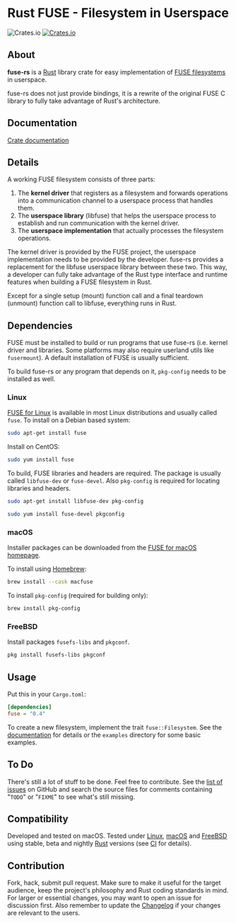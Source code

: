 # Rust FUSE - Filesystem in Userspace

![Crates.io](https://img.shields.io/crates/l/fuse)
[![Crates.io](https://img.shields.io/crates/v/fuse)](https://crates.io/crates/fuse)

## About

**fuse-rs** is a [Rust] library crate for easy implementation of [FUSE filesystems][libfuse] in userspace.

fuse-rs does not just provide bindings, it is a rewrite of the original FUSE C library to fully take advantage of Rust's architecture.

## Documentation

[Crate documentation][documentation]

## Details

A working FUSE filesystem consists of three parts:

1. The **kernel driver** that registers as a filesystem and forwards operations into a communication channel to a userspace process that handles them.
1. The **userspace library** (libfuse) that helps the userspace process to establish and run communication with the kernel driver.
1. The **userspace implementation** that actually processes the filesystem operations.

The kernel driver is provided by the FUSE project, the userspace implementation needs to be provided by the developer. fuse-rs provides a replacement for the libfuse userspace library between these two. This way, a developer can fully take advantage of the Rust type interface and runtime features when building a FUSE filesystem in Rust.

Except for a single setup (mount) function call and a final teardown (unmount) function call to libfuse, everything runs in Rust.

## Dependencies

FUSE must be installed to build or run programs that use fuse-rs (i.e. kernel driver and libraries. Some platforms may also require userland utils like `fusermount`). A default installation of FUSE is usually sufficient.

To build fuse-rs or any program that depends on it, `pkg-config` needs to be installed as well.

### Linux

[FUSE for Linux][libfuse] is available in most Linux distributions and usually called `fuse`. To install on a Debian based system:

```sh
sudo apt-get install fuse
```

Install on CentOS:

```sh
sudo yum install fuse
```

To build, FUSE libraries and headers are required. The package is usually called `libfuse-dev` or `fuse-devel`. Also `pkg-config` is required for locating libraries and headers.

```sh
sudo apt-get install libfuse-dev pkg-config
```

```sh
sudo yum install fuse-devel pkgconfig
```

### macOS

Installer packages can be downloaded from the [FUSE for macOS homepage][FUSE for macOS].

To install using [Homebrew]:

```sh
brew install --cask macfuse
```

To install `pkg-config` (required for building only):

```sh
brew install pkg-config
```

### FreeBSD

Install packages `fusefs-libs` and `pkgconf`.

```sh
pkg install fusefs-libs pkgconf
```

## Usage

Put this in your `Cargo.toml`:

```toml
[dependencies]
fuse = "0.4"
```

To create a new filesystem, implement the trait `fuse::Filesystem`. See the [documentation] for details or the `examples` directory for some basic examples.

## To Do

There's still a lot of stuff to be done. Feel free to contribute. See the [list of issues][issues] on GitHub and search the source files for comments containing "`TODO`" or "`FIXME`" to see what's still missing.

## Compatibility

Developed and tested on macOS. Tested under [Linux][libfuse], [macOS][FUSE for macOS] and [FreeBSD][FUSEFS] using stable, beta and nightly [Rust] versions (see [CI] for details).

## Contribution

Fork, hack, submit pull request. Make sure to make it useful for the target audience, keep the project's philosophy and Rust coding standards in mind. For larger or essential changes, you may want to open an issue for discussion first. Also remember to update the [Changelog] if your changes are relevant to the users.

[issues]: https://github.com/zargony/fuse-rs/issues
[documentation]: https://docs.rs/fuse
[CI]: https://github.com/zargony/fuse-rs/actions

[Rust]: https://rust-lang.org
[Homebrew]: https://brew.sh
[Changelog]: https://keepachangelog.com/en/1.0.0/

[libfuse]: https://github.com/libfuse/libfuse/
[FUSE for macOS]: https://osxfuse.github.io
[FUSEFS]: https://wiki.freebsd.org/FUSEFS

